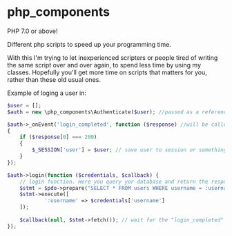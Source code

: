 # php_components
PHP 7.0 or above!

Different php scripts to speed up your programming time.

With this I'm trying to let inexperienced scripters or people tired of writing the same script over and over again, to spend less time by using my classes. Hopefully you'll get more time on scripts that matters for you, rather than these old usual ones.


Example of loging a user in:
```php
$user = [];
$auth = new \php_components\Authenticate($user); //passed as a reference

$auth->_onEvent('login_completed', function ($response) //will be called on logged in.
{ 
	if ($response[0] === 200)
	{
		$_SESSION['user'] = $user; // save user to session or something.
	}
});

$auth->login(function ($credentials, $callback) { 
  	// login function. Here you query yor database and return the response!
  	$stmt = $pdo->prepare("SELECT * FROM users WHERE username = :username");
  	$stmt->execute([
    		':username' => $credentials['username']
 	]);
  
	$callback(null, $stmt->fetch()); // wait for the "login_completed" event.
});

```
